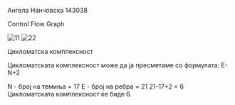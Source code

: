 Ангела Нанчовска 143038


Control Flow Graph

![11](https://user-images.githubusercontent.com/53618093/171922498-33ef6e60-98ef-4f6c-9bc4-92c9768a8c17.JPG)
![22](https://user-images.githubusercontent.com/53618093/171922511-609fc846-02cc-4704-b2f7-11e59333faf4.JPG)


Цикломатска комплексност

Цикломатската комплексност може да ја пресметаме со формулата: E-N+2

N - број на темиња = 17
E - број на ребра = 21
21-17+2 = 6
Цикломатската комплексност ќе биде 6.
